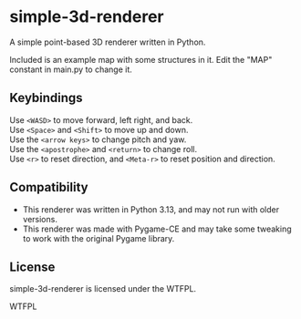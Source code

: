 # simple-3d-renderer
A simple point-based 3D renderer written in Python.

Included is an example map with some structures in it.
Edit the "MAP" constant in main.py to change it.

## Keybindings
Use `<WASD>` to move forward, left right, and back.  
Use `<Space>` and `<Shift>` to move up and down.  
Use the `<arrow keys>` to change pitch and yaw.  
Use the `<apostrophe>` and `<return>` to change roll.  
Use `<r>` to reset direction, and `<Meta-r>` to reset position and direction.  

## Compatibility
- This renderer was written in Python 3.13, and may not run with older versions.
- This renderer was made with Pygame-CE and may take some tweaking to work with the original Pygame library.

## License
simple-3d-renderer is licensed under the WTFPL.

<a href="http://www.wtfpl.net/"><img
       src="http://www.wtfpl.net/wp-content/uploads/2012/12/wtfpl-badge-4.png"
       width="80" height="15" alt="WTFPL" /></a>
